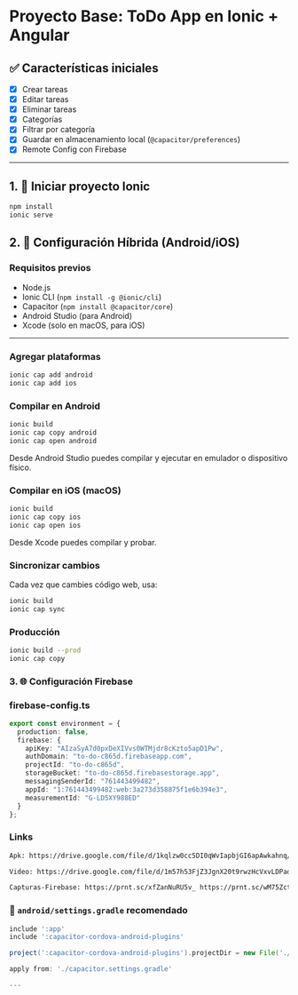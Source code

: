 # Proyecto Base: ToDo App en Ionic + Angular

## ✅ Características iniciales
- [x] Crear tareas
- [x] Editar tareas
- [x] Eliminar tareas
- [x] Categorías
- [x] Filtrar por categoría
- [x] Guardar en almacenamiento local (`@capacitor/preferences`)
- [x] Remote Config con Firebase

---

## 1. 🚀 Iniciar proyecto Ionic
```bash
npm install
ionic serve
```

## 2. 📱 Configuración Híbrida (Android/iOS)

### Requisitos previos
- Node.js
- Ionic CLI (`npm install -g @ionic/cli`)
- Capacitor (`npm install @capacitor/core`)
- Android Studio (para Android)
- Xcode (solo en macOS, para iOS)

---

### Agregar plataformas
```bash
ionic cap add android
ionic cap add ios
```

### Compilar en Android
```bash
ionic build
ionic cap copy android
ionic cap open android
```
Desde Android Studio puedes compilar y ejecutar en emulador o dispositivo físico.

### Compilar en iOS (macOS)
```bash
ionic build
ionic cap copy ios
ionic cap open ios
```
Desde Xcode puedes compilar y probar.

### Sincronizar cambios
Cada vez que cambies código web, usa:
```bash
ionic build
ionic cap sync
```

### Producción
```bash
ionic build --prod
ionic cap copy
```

### 3. 🌐 Configuración Firebase

### firebase-config.ts
```ts
export const environment = {
  production: false,
  firebase: {
    apiKey: "AIzaSyA7d0pxDeXIVvs0WTMjdr8cKzto5apD1Pw",
    authDomain: "to-do-c865d.firebaseapp.com",
    projectId: "to-do-c865d",
    storageBucket: "to-do-c865d.firebasestorage.app",
    messagingSenderId: "761443499482",
    appId: "1:761443499482:web:3a273d358875f1e6b394e3",
    measurementId: "G-LD5XY988ED"
  }
};
```
### Links
```bash
Apk: https://drive.google.com/file/d/1kqlzw0cc5DI0qWvIapbjGI6apAwkahnq/view?usp=drive_link

Video: https://drive.google.com/file/d/1m57h53FjZ3JgnX20t9rwzHcVxvLDPady/view?usp=drive_link

Capturas-Firebase: https://prnt.sc/xfZanNuRU5v_ https://prnt.sc/wM75ZcteWM-5
```

### 📄 `android/settings.gradle` recomendado
```gradle
include ':app'
include ':capacitor-cordova-android-plugins'

project(':capacitor-cordova-android-plugins').projectDir = new File('./capacitor-cordova-android-plugins')

apply from: './capacitor.settings.gradle'

---


